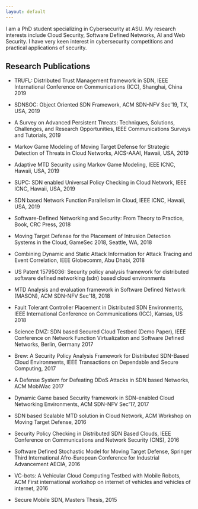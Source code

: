 ```yaml
---
layout: default
---
```


<!-- Text can be **bold**, _italic_, ~~strikethrough~~ or `keyword`.

[Link to another page](./another-page.html).

There should be whitespace between paragraphs.

There should be whitespace between paragraphs. We recommend including a README, or a file with information about your project.
-->
I am a PhD student specializing in Cybersecurity at ASU. My research interests include Cloud Security, Software Defined Networks, AI and Web Security.
I have very keen interest in cybersecurity competitions and practical applications of security.

## Research Publications

* TRUFL: Distributed Trust Management framework in SDN, IEEE International Conference on Communications (ICC), Shanghai, China 2019

* SDNSOC: Object Oriented SDN Framework, ACM SDN-NFV Sec'19, TX, USA, 2019

* A Survey on Advanced Persistent Threats: Techniques, Solutions, Challenges, and Research Opportunities, IEEE Communications Surveys and Tutorials, 2019

* Markov Game Modeling of Moving Target Defense for Strategic Detection of Threats in Cloud Networks, AICS-AAAI, Hawaii, USA, 2019

* Adaptive MTD Security using Markov Game Modeling, IEEE ICNC, Hawaii, USA, 2019

* SUPC: SDN enabled Universal Policy Checking in Cloud Network, IEEE ICNC, Hawaii, USA, 2019

* SDN based Network Function Parallelism in Cloud, IEEE ICNC, Hawaii, USA, 2019

* Software-Defined Networking and Security: From Theory to Practice, Book, CRC Press, 2018

* Moving Target Defense for the Placement of Intrusion Detection Systems in the Cloud, GameSec 2018, Seattle, WA, 2018

* Combining Dynamic and Static Attack Information for Attack Tracing and Event Correlation, IEEE Globecomm, Abu Dhabi, 2018

* US Patent 15795036: Security policy analysis framework for distributed software defined networking (sdn) based cloud environments

* MTD Analysis and evaluation framework in Software Defined Network (MASON), ACM SDN-NFV Sec'18, 2018

* Fault Tolerant Controller Placement in Distributed SDN Environments, IEEE International Conference on Communications (ICC), Kansas, US 2018

* Science DMZ: SDN based Secured Cloud Testbed (Demo Paper), IEEE Conference on Network Function Virtualization and Software Defined Networks, Berlin, Germany 2017

* Brew: A Security Policy Analysis Framework for Distributed SDN-Based Cloud Environments, IEEE Transactions on Dependable and Secure Computing, 2017

* A Defense System for Defeating DDoS Attacks in SDN based Networks, ACM MobiWac 2017

* Dynamic Game based Security framework in SDN-enabled Cloud Networking Environments, ACM SDN-NFV Sec'17, 2017

* SDN based Scalable MTD solution in Cloud Network, ACM Workshop on Moving Target Defense, 2016

* Security Policy Checking in Distributed SDN Based Clouds, IEEE Conference on Communications and Network Security (CNS), 2016

* Software Defined Stochastic Model for Moving Target Defense, Springer Third International Afro-European Conference for Industrial Advancement AECIA, 2016

* VC-bots: A Vehicular Cloud Computing Testbed with Mobile Robots, ACM First international workshop on internet of vehicles and vehicles of internet, 2016

* Secure Mobile SDN, Masters Thesis, 2015
